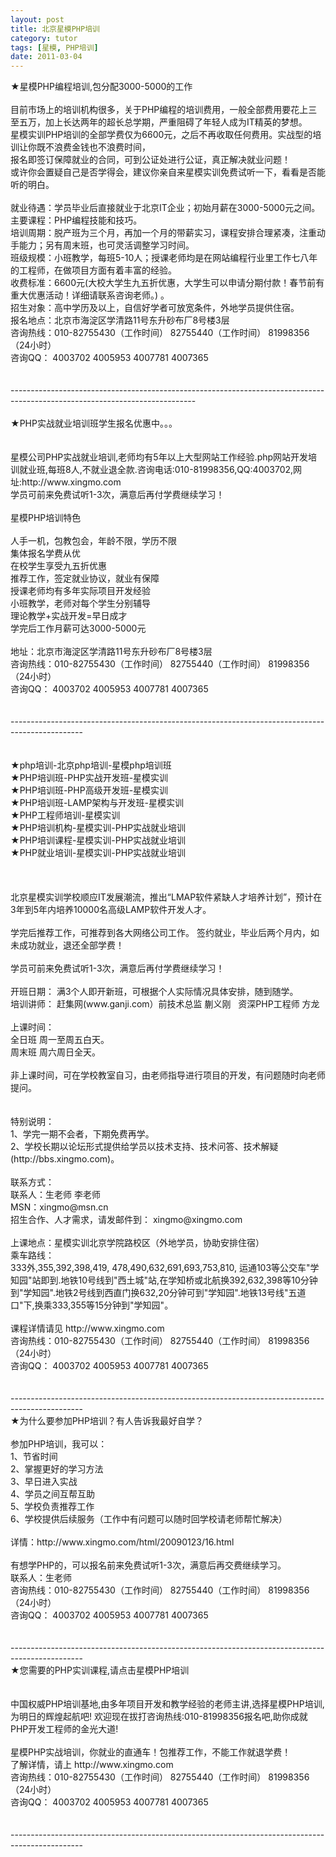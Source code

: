 ```yaml
---
layout: post
title: 北京星模PHP培训
category: tutor
tags: [星模, PHP培训]
date: 2011-03-04
---
```

<p>★星模PHP编程培训,包分配3000-5000的工作<br />
<br />
目前市场上的培训机构很多，关于PHP编程的培训费用，一般全部费用要花上三至五万，加上长达两年的超长总学期，严重阻碍了年轻人成为IT精英的梦想。<br />
星模实训PHP培训的全部学费仅为6600元，之后不再收取任何费用。实战型的培训让你既不浪费金钱也不浪费时间，<br />
报名即签订保障就业的合同，可到公证处进行公证，真正解决就业问题！<br />
或许你会置疑自己是否学得会，建议你亲自来星模实训免费试听一下，看看是否能听的明白。<br />
<br />
就业待遇：学员毕业后直接就业于北京IT企业；初始月薪在3000-5000元之间。<br />
主要课程：PHP编程技能和技巧。<br />
培训周期：脱产班为三个月，再加一个月的带薪实习，课程安排合理紧凑，注重动手能力；另有周末班，也可灵活调整学习时间。<br />
班级规模：小班教学，每班5-10人；授课老师均是在网站编程行业里工作七八年的工程师，在做项目方面有着丰富的经验。<br />
收费标准：6600元(大校大学生九五折优惠，大学生可以申请分期付款！春节前有重大优惠活动！详细请联系咨询老师。) 。<br />
招生对象：高中学历及以上，自信好学者可放宽条件，外地学员提供住宿。<br />
报名地点：北京市海淀区学清路11号东升砂布厂8号楼3层<br />
咨询热线：010-82755430（工作时间） 82755440（工作时间） 81998356 （24小时）<br />
咨询QQ： 4003702 4005953 4007781 4007365<br />
<br />
<br />
----------------------------------------------------------------------------------------------------------------------------<br />
<br />
★PHP实战就业培训班学生报名优惠中。。。<br />
<br />
<br />
星模公司PHP实战就业培训,老师均有5年以上大型网站工作经验.php网站开发培训就业班,每班8人,不就业退全款.咨询电话:010-81998356,QQ:4003702,网址:http://www.xingmo.com&nbsp; <br />
学员可前来免费试听1-3次，满意后再付学费继续学习！<br />
<br />
星模PHP培训特色<br />
<br />
人手一机，包教包会，年龄不限，学历不限<br />
集体报名学费从优<br />
在校学生享受九五折优惠<br />
推荐工作，签定就业协议，就业有保障<br />
授课老师均有多年实际项目开发经验<br />
小班教学，老师对每个学生分别辅导<br />
理论教学+实战开发=早日成才<br />
学完后工作月薪可达3000-5000元<br />
<br />
地址：北京市海淀区学清路11号东升砂布厂8号楼3层<br />
咨询热线：010-82755430（工作时间） 82755440（工作时间） 81998356 （24小时）<br />
咨询QQ： 4003702 4005953 4007781 4007365<br />
<br />
<br />
------------------------------------------------------------------------------------------------<br />
<br />
<br />
★php培训-北京php培训-星模php培训班<br />
★PHP培训班-PHP实战开发班-星模实训<br />
★PHP培训班-PHP高级开发班-星模实训<br />
★PHP培训班-LAMP架构与开发班-星模实训<br />
★PHP工程师培训-星模实训<br />
★PHP培训机构-星模实训-PHP实战就业培训<br />
★PHP培训课程-星模实训-PHP实战就业培训<br />
★PHP就业培训-星模实训-PHP实战就业培训<br />
<br />
<br />
<br />
北京星模实训学校顺应IT发展潮流，推出&ldquo;LMAP软件紧缺人才培养计划&rdquo;，预计在3年到5年内培养10000名高级LAMP软件开发人才。<br />
<br />
学完后推荐工作，可推荐到各大网络公司工作。 签约就业，毕业后两个月内，如未成功就业，退还全部学费！<br />
<br />
学员可前来免费试听1-3次，满意后再付学费继续学习！<br />
<br />
开班日期： 满3个人即开新班，可根据个人实际情况具体安排，随到随学。<br />
培训讲师： 赶集网(www.ganji.com）前技术总监 蒯义刚&nbsp;&nbsp; 资深PHP工程师 方龙<br />
<br />
上课时间：<br />
全日班 周一至周五白天。<br />
周末班 周六周日全天。<br />
<br />
非上课时间，可在学校教室自习，由老师指导进行项目的开发，有问题随时向老师提问。 <br />
<br />
<br />
特别说明：<br />
1、学完一期不会者，下期免费再学。<br />
2、学校长期以论坛形式提供给学员以技术支持、技术问答、技术解疑(http://bbs.xingmo.com)。<br />
<br />
联系方式：<br />
联系人：生老师 李老师<br />
MSN：xingmo@msn.cn　<br />
招生合作、人才需求，请发邮件到： xingmo@xingmo.com<br />
<br />
上课地点：星模实训北京学院路校区（外地学员，协助安排住宿）<br />
乘车路线：<br />
333外,355,392,398,419, 478,490,632,691,693,753,810, 运通103等公交车&quot;学知园&quot;站即到.地铁10号线到&quot;西土城&quot;站,在学知桥或北航换392,632,398等10分钟到&quot;学知园&quot;.地铁2号线到西直门换632,20分钟可到&quot;学知园&quot;.地铁13号线&quot;五道口&quot;下,换乘333,355等15分钟到&quot;学知园&quot;。 <br />
<br />
课程详情请见 http://www.xingmo.com<br />
咨询热线：010-82755430（工作时间） 82755440（工作时间） 81998356 （24小时）<br />
咨询QQ： 4003702 4005953 4007781 4007365<br />
<br />
<br />
------------------------------------------------------------------------------------------------<br />
★为什么要参加PHP培训？有人告诉我最好自学？<br />
<br />
参加PHP培训，我可以：<br />
1、节省时间<br />
2、掌握更好的学习方法<br />
3、早日进入实战<br />
4、学员之间互帮互助<br />
5、学校负责推荐工作<br />
6、学校提供后续服务（工作中有问题可以随时回学校请老师帮忙解决）<br />
<br />
详情：http://www.xingmo.com/html/20090123/16.html<br />
<br />
有想学PHP的，可以报名前来免费试听1-3次，满意后再交费继续学习。<br />
联系人：生老师<br />
咨询热线：010-82755430（工作时间） 82755440（工作时间） 81998356 （24小时）<br />
咨询QQ： 4003702 4005953 4007781 4007365<br />
<br />
<br />
------------------------------------------------------------------------------------------------<br />
★您需要的PHP实训课程,请点击星模PHP培训<br />
<br />
<br />
中国权威PHP培训基地,由多年项目开发和教学经验的老师主讲,选择星模PHP培训,为明日的辉煌起航吧! 欢迎现在拔打咨询热线:010-81998356报名吧,助你成就PHP开发工程师的金光大道! <br />
<br />
星模PHP实战培训，你就业的直通车！包推荐工作，不能工作就退学费！<br />
了解详情，请上 http://www.xingmo.com&nbsp; <br />
咨询热线：010-82755430（工作时间） 82755440（工作时间） 81998356 （24小时）<br />
咨询QQ： 4003702 4005953 4007781 4007365<br />
<br />
<br />
------------------------------------------------------------------------------------------------</p>
